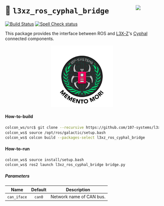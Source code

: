 <a href="https://107-systems.org/"><img align="right" src="https://raw.githubusercontent.com/107-systems/.github/main/logo/107-systems.png" width="15%"></a>
:floppy_disk: `l3xz_ros_cyphal_bridge`
======================================
[![Build Status](https://github.com/107-systems/l3xz_ros_cyphal_bridge/actions/workflows/ros2.yml/badge.svg)](https://github.com/107-systems/l3xz_ros_cyphal_bridge/actions/workflows/ros2.yml)
[![Spell Check status](https://github.com/107-systems/l3xz_ros_cyphal_bridge/actions/workflows/spell-check.yml/badge.svg)](https://github.com/107-systems/l3xz_ros_cyphal_bridge/actions/workflows/spell-check.yml)

This package provides the interface between ROS and [L3X-Z](https://github.com/107-systems/l3xz)'s [Cyphal](https://opencyphal.org) connected components.

<p align="center">
  <a href="https://github.com/107-systems/l3xz"><img src="https://raw.githubusercontent.com/107-systems/.github/main/logo/l3xz-logo-memento-mori-github.png" width="40%"></a>
</p>

#### How-to-build
```bash
colcon_ws/src$ git clone --recursive https://github.com/107-systems/l3xz_ros_cyphal_bridge
colcon_ws$ source /opt/ros/galactic/setup.bash
colcon_ws$ colcon build --packages-select l3xz_ros_cyphal_bridge
```

#### How-to-run
```bash
colcon_ws$ source install/setup.bash
colcon_ws$ ros2 launch l3xz_ros_cyphal_bridge bridge.py
```

##### Parameters
| Name | Default | Description |
|:-:|:-:|-|
| `can_iface` | `can0` | Network name of CAN bus. |
